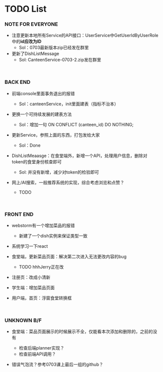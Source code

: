 # TODO List


### NOTE FOR EVERYONE

- 注意更新本地所有Service的API接口：UserService中GetUserIdByUserRole中的**id应改为ID**
  - Sol：0703最新版本zip已经发在群里
- 更新了DishListMessage
  - Sol: CanteenService-0703-2.zip发在群里

</br>

### BACK END

- 前端console里面事务退出的报错
  - Sol：canteenService，init里面建表（指标不治本）
- 更换一个可持续发展的建表方法
  - Sol：增加一句 ON CONFLICT (canteen_id) DO NOTHING;
- 更新Service，参照上面的东西，打包发给大家
  - Sol：Done
 
    
- DishListMeaasge：在食堂端外，新增一个API，处理用户信息，删除对token的食堂身份核查即可
  - Sol: 并没有新增，减少对token的检验即可
    
- 网上/AI搜索，一般推荐系统的实现，综合考虑浏览和点赞？
  - TODO

</br>
  

### FRONT END

- webstorm有一个增加菜品的报错
  - 新建了一个dish实例来保证类型一致

- 系统学习一下react

- 食堂端，更新菜品页面：解决第二次进入无法更改内容的bug
  - TODO hhhJerry正在改
- 注册页：改成小清新
- 学生端：增加菜品页面
- 用户端，首页：浮窗食堂转换框

</br>


### UNKNOWN B/F

- 食堂端：菜品页面展示的时候展示不全，仅能看本次添加和删除的，之前的没有
  - 检查后端planner实现？
  - 检查前端API调用？
 
- 错误气泡流？参考0703课上最后一组的github？

</br>
